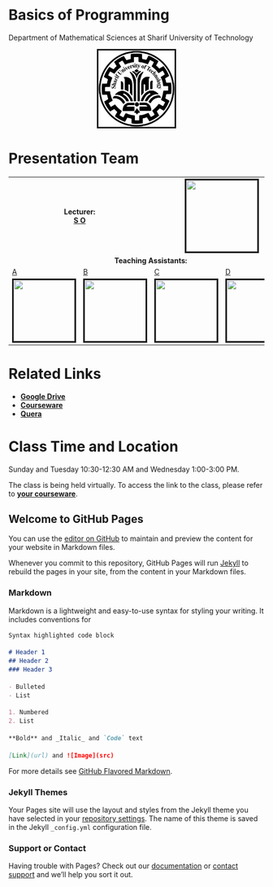 

# Basics of Programming 
Department of Mathematical Sciences at Sharif University of Technology          
<center><img src=".\Images\SUT.png" alt="" border='3' height='150' width='150' /></center>

# Presentation Team

<table>
  <tr>
    <th colspan="2"><span style="font-weight:bold">Lecturer: <br></span><a href="https://nastaraan.github.io/test2/">S O</a></th>
    <th colspan="3"><img src="" alt="" border='3' height='140' width='140' /></th>
  </tr>
  <tr>
    <td colspan="5"><center><span style="font-weight:bold">Teaching Assistants:</span></center></td>
  </tr>
  <tr>
    <td><a href="">A</a></td>
    <td><a href="">B</a></td>
    <td><a href="">C</a></td>
    <td><a href="">D</a></td>
  </tr>
  <tr>
    <td><img src="" alt="" border='3' height='120' width='120' /></td>
    <td><img src="" alt="" border='3' height='120' width='120' /></td>
    <td><img src="" alt="" border='3' height='120' width='120' /></td>
    <td><img src="" alt="" border='3' height='120' width='120' /></td>
  </tr>
</table>

# Related Links

* [**Google Drive**](https://nastaraan.github.io/test2/)
* [**Courseware**](https://nastaraan.github.io/test2/)
* [**Quera**](https://nastaraan.github.io/test2/)


# Class Time and Location
Sunday and Tuesday 10:30-12:30 AM and Wednesday 1:00-3:00 PM.

The class is being held virtually. To access the link to the class, please refer to [**your courseware**](https://nastaraan.github.io/test2/).

## Welcome to GitHub Pages

You can use the [editor on GitHub](https://github.com/nastaraan/test2/edit/gh-pages/README.md) to maintain and preview the content for your website in Markdown files.

Whenever you commit to this repository, GitHub Pages will run [Jekyll](https://jekyllrb.com/) to rebuild the pages in your site, from the content in your Markdown files.

### Markdown

Markdown is a lightweight and easy-to-use syntax for styling your writing. It includes conventions for

```markdown
Syntax highlighted code block

# Header 1
## Header 2
### Header 3

- Bulleted
- List

1. Numbered
2. List

**Bold** and _Italic_ and `Code` text

[Link](url) and ![Image](src)
```

For more details see [GitHub Flavored Markdown](https://guides.github.com/features/mastering-markdown/).

### Jekyll Themes

Your Pages site will use the layout and styles from the Jekyll theme you have selected in your [repository settings](https://github.com/nastaraan/test2/settings). The name of this theme is saved in the Jekyll `_config.yml` configuration file.

### Support or Contact

Having trouble with Pages? Check out our [documentation](https://docs.github.com/categories/github-pages-basics/) or [contact support](https://github.com/contact) and we’ll help you sort it out.
